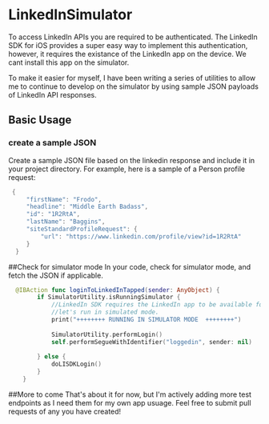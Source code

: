 # LinkedInSimulator

To access LinkedIn APIs you are required to be authenticated. The LinkedIn SDK for iOS provides a super easy way to implement this authentication, however, it requires the existance of the LinkedIn app on the device. We cant install this app on the simulator.

To make it easier for myself, I have been writing a series of utilities to allow me to continue to develop on the simulator by using sample JSON payloads of LinkedIn API responses. 

## Basic Usage
### create a sample JSON
Create a sample JSON file based on the linkedin response and include it in your project directory. For example, here is a sample of a Person profile request:

```swift
 {
     "firstName": "Frodo",
     "headline": "Middle Earth Badass",
     "id": "1R2RtA",
     "lastName": "Baggins",
     "siteStandardProfileRequest": {
         "url": "https://www.linkedin.com/profile/view?id=1R2RtA"
     }
  }
```

##Check for simulator mode
In your code, check for simulator mode, and fetch the JSON if applicable.

```swift
  @IBAction func loginToLinkedInTapped(sender: AnyObject) {
        if SimulatorUtility.isRunningSimulator {
            //LinkedIn SDK requires the LinkedIn app to be available for auth.
            //let's run in simulated mode.
            print("++++++++ RUNNING IN SIMULATOR MODE  ++++++++")
 
            SimulatorUtility.performLogin()
            self.performSegueWithIdentifier("loggedin", sender: nil)
            
        } else {
            doLISDKLogin()
        }
    }
 ```
 
##More to come
That's about it for now, but I'm actively adding more test endpoints as I need them for my own app usuage. Feel free to submit pull requests of any you have created!

